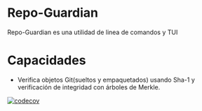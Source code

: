 # Repo-Guardian

Repo-Guardian es una utilidad de linea de comandos y TUI

# Capacidades
- Verifica objetos Git(sueltos y empaquetados) usando Sha-1 y verificación de integridad con árboles de Merkle.

[![codecov](https://codecov.io/gh/SandroCJ210/repo-guardian-SandroCJ210/branch/develop/graph/badge.svg)](https://codecov.io/gh/SandroCJ210/repo-guardian-SandroCJ210)

